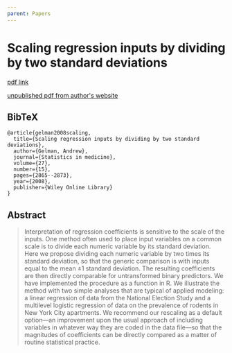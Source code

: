 ```yaml
---
parent: Papers
---
```


# Scaling regression inputs by dividing by two standard deviations

[pdf link](https://onlinelibrary.wiley.com/doi/pdf/10.1002/sim.3107)

[unpublished pdf from author's website](http://www.stat.columbia.edu/~gelman/research/unpublished/standardizing.pdf)

## BibTeX
```
@article{gelman2008scaling,
  title={Scaling regression inputs by dividing by two standard deviations},
  author={Gelman, Andrew},
  journal={Statistics in medicine},
  volume={27},
  number={15},
  pages={2865--2873},
  year={2008},
  publisher={Wiley Online Library}
}
```

## Abstract

> Interpretation of regression coefficients is sensitive to the scale of the inputs. One method often used to place input variables on a common scale is to divide each numeric variable by its standard deviation. Here we propose dividing each numeric variable by two times its standard deviation, so that the generic comparison is with inputs equal to the mean ±1 standard deviation. The resulting coefficients are then directly comparable for untransformed binary predictors. We have implemented the procedure as a function in R. We illustrate the method with two simple analyses that are typical of applied modeling: a linear regression of data from the National Election Study and a multilevel logistic regression of data on the prevalence of rodents in New York City apartments. We recommend our rescaling as a default option—an improvement upon the usual approach of including variables in whatever way they are coded in the data file—so that the magnitudes of coefficients can be directly compared as a matter of routine statistical practice. 

